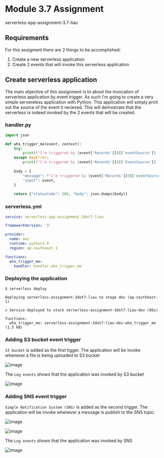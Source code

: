 # Module 3.7 Assignment
serverless-app-assignment-3.7-liau

## Requirements
For this assigment there are 2 things to be accomplished:

1. Create a new serverless application
2. Create 2 events that will invoke this serverless application

## Create serverless application
The main objective of this assignment is to about the invocation of serverless application by event trigger. As such I'm going to create a very simple servereless application with Python. This application will simply print out the source of the event it recieved. This will demostrate that the serverless is indeed invoked by the 2 events that will be created.

### handler.py
```python
import json

def who_trigger_me(event, context):
    try:
        print(f"I'm triggered by {event['Records'][0]['eventSource']} !")
    except KeyError:
        print(f"I'm triggered by {event['Records'][0]['EventSource']} !")
        
    body = {
        "message": f"I'm triggered by {event['Records'][0]['eventSource']} !",
        "input": event,
    }
    
    return {"statusCode": 200, "body": json.dumps(body)}
```
### serverless.yml
```yml
service: serverless-app-assignment-3dot7-liau

frameworkVersion: '3'

provider:
  name: aws
  runtime: python3.9
  region: ap-southeast-1

functions:
  who_trigger_me:
    handler: handler.who_trigger_me
```

### Deploying the application
```
$ serverless deploy

Deploying serverless-assignment-3dot7-liau to stage dev (ap-southeast-1)

✔ Service deployed to stack serverless-assignment-3dot7-liau-dev (86s)

functions:
  who_trigger_me: serverless-assignment-3dot7-liau-dev-who_trigger_me (1.5 kB)
```

### Adding S3 bucket event trigger
`S3 bucket` is added as the first tigger. The application will be invoke whenever a file is being uploaded to S3 bucket

![image](https://user-images.githubusercontent.com/22501900/235310851-e400c503-70c2-48c1-a906-dcfb5ca6eda9.png)

The `Log events` shows that the application was invoked by S3 bucket

![image](https://user-images.githubusercontent.com/22501900/235311852-0653a324-550b-4c2c-9517-717bf94c509c.png)

### Adding SNS event trigger
`Simple Notification System (SNS)` is added as the second trigger. The application will be invoke whenever a message is publish to the SNS topic.

![image](https://user-images.githubusercontent.com/22501900/235312134-40b8ad45-7023-4075-8111-880e33a3b123.png)

![image](https://user-images.githubusercontent.com/22501900/235312256-c03cafea-c801-4452-b896-2d4e00a5ed01.png)

The `Log events` shows that the application was invoked by SNS

![image](https://user-images.githubusercontent.com/22501900/235312555-d1e5b0c8-b1a5-4dbe-95cc-35e04e84203b.png)



